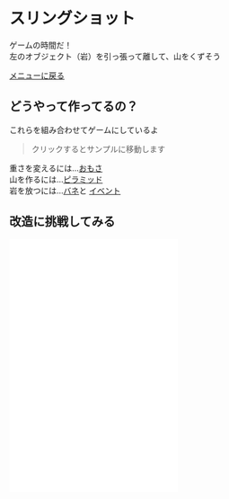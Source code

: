 # スリングショット

ゲームの時間だ！  
左のオブジェクト（岩）を引っ張って離して、山をくずそう

[メニューに戻る](index.html)


## どうやって作ってるの？

これらを組み合わせてゲームにしているよ  
> クリックするとサンプルに移動します

重さを変えるには…[おもさ](density/index.html)  
山を作るには…[ピラミッド](pyramid/index.html)  
岩を放つには…[バネ](constraint/index.html)と
[イベント](events/index.html)  

## 改造に挑戦してみる

![引っ張る・放つ](slingshot/main.js)  
![ステージ](slingshot/stage.js)  
![設定](slingshot/setting.js)
